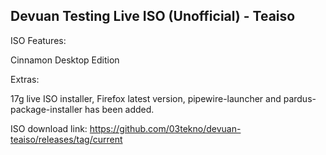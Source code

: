 ## Devuan Testing Live ISO (Unofficial) - Teaiso 
ISO Features:

Cinnamon Desktop Edition 

Extras:

17g live ISO installer, Firefox latest version, pipewire-launcher and pardus-package-installer has been added.

ISO download link: 
https://github.com/03tekno/devuan-teaiso/releases/tag/current

